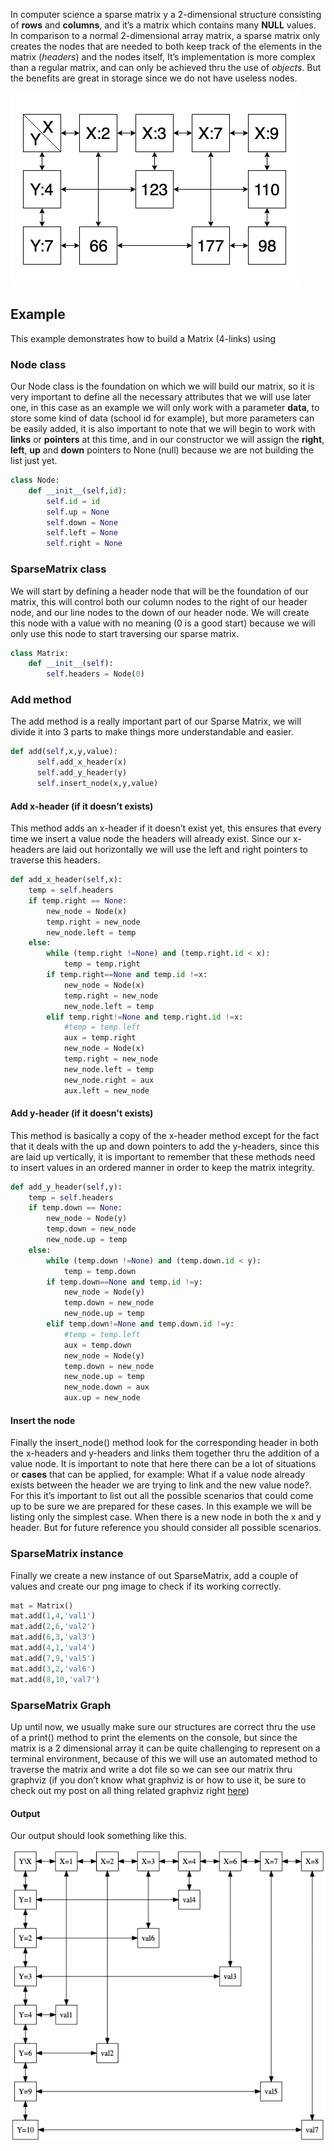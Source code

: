 In computer science a sparse matrix y a 2-dimensional structure consisting of **rows** and **columns**, and it’s a matrix which contains many **NULL** values. In comparison to a normal 2-dimensional array matrix, a sparse matrix only creates the nodes that are needed to both keep track of the elements in the matrix (*headers*) and the nodes itself, It’s implementation is more complex than a regular matrix, and can only be achieved thru the use of *objects*. But the benefits are great in storage since we do not have useless nodes.

![SM.png](SM.png)

## Example

This example demonstrates how to build a Matrix (4-links) using

### Node class

Our Node class is the foundation on which we will build our matrix, so it is very important to define all the necessary attributes that we will use later one, in this case as an example we will only work with a parameter **data**, to store some kind of data (school id for example), but more parameters can be easily added, it is also important to note that we will begin to work with **links** or **pointers** at this time, and in our constructor we will assign the **right**, **left**, **up** and **down** pointers to None (null) because we are not building the list just yet.

``` python
class Node:
    def __init__(self,id):
        self.id = id
        self.up = None
        self.down = None
        self.left = None
        self.right = None
```

### SparseMatrix class

We will start by defining a header node that will be the foundation of our matrix, this will control both our column nodes to the right of our header node, and our line nodes to the down of our header node. We will create this node with a value with no meaning (0 is a good start) because we will only use this node to start traversing our sparse matrix.

``` python
class Matrix:
    def __init__(self):
        self.headers = Node(0)
```

### Add method

The add method is a really important part of our Sparse Matrix, we will divide it into 3 parts to make things more understandable and easier.

``` python
def add(self,x,y,value):
      self.add_x_header(x)
      self.add_y_header(y)
      self.insert_node(x,y,value)
```

#### Add x-header (if it doesn't exists)

This method adds an x-header if it doesn’t exist yet, this ensures that every time we insert a value node the headers will already exist. Since our x-headers are laid out horizontally we will use the left and right pointers to traverse this headers.

``` python
def add_x_header(self,x):
    temp = self.headers
    if temp.right == None:
        new_node = Node(x)
        temp.right = new_node
        new_node.left = temp
    else:
        while (temp.right !=None) and (temp.right.id < x):
            temp = temp.right
        if temp.right==None and temp.id !=x:
            new_node = Node(x)
            temp.right = new_node
            new_node.left = temp
        elif temp.right!=None and temp.right.id !=x:
            #temp = temp.left
            aux = temp.right
            new_node = Node(x)
            temp.right = new_node
            new_node.left = temp
            new_node.right = aux
            aux.left = new_node
```

#### Add y-header (if it doesn't exists)

This method is basically a copy of the x-header method except for the fact that it deals with the up and down pointers to add the y-headers, since this are laid up vertically, it is important to remember that these methods need to insert values in an ordered manner in order to keep the matrix integrity.

``` python
def add_y_header(self,y):
    temp = self.headers
    if temp.down == None:
        new_node = Node(y)
        temp.down = new_node
        new_node.up = temp
    else:
        while (temp.down !=None) and (temp.down.id < y):
            temp = temp.down
        if temp.down==None and temp.id !=y:
            new_node = Node(y)
            temp.down = new_node
            new_node.up = temp
        elif temp.down!=None and temp.down.id !=y:
            #temp = temp.left
            aux = temp.down
            new_node = Node(y)
            temp.down = new_node
            new_node.up = temp
            new_node.down = aux
            aux.up = new_node
```

#### Insert the node

Finally the insert_node() method look for the corresponding header in both the x-headers and y-headers and links them together thru the addition of a value node. It is important to note that here there can be a lot of situations or **cases** that can be applied, for example: What if a value node already exists between the header we are trying to link and the new value node?. For this it’s important to list out all the possible scenarios that could come up to be sure we are prepared for these cases. In this example we will be listing only the simplest case. When there is a new node in both the x and y header. But for future reference you should consider all possible scenarios.

### SparseMatrix instance

Finally we create a new instance of out SparseMatrix, add a couple of values and create our png image to check if its working correctly.

``` python
mat = Matrix()
mat.add(1,4,'val1')
mat.add(2,6,'val2')
mat.add(6,3,'val3')
mat.add(4,1,'val4')
mat.add(7,9,'val5')
mat.add(3,2,'val6')
mat.add(8,10,'val7')
```

### SparseMatrix Graph

Up until now, we usually make sure our structures are correct thru the use of a print() method to print the elements on the console, but since the matrix is a 2 dimensional array it can be quite challenging to represent on a terminal environment, because of this we will use an automated method to traverse the matrix and write a dot file so we can see our matrix thru graphviz (if you don’t know what graphviz is or how to use it, be sure to check out my post on all thing related graphviz right [here](https://dennismasaya.com/2019/08/07/Graphviz/))

#### Output

Our output should look something like this.

![sparse_matrix.png](sparse_matrix.png)
